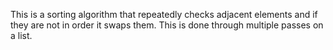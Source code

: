 This is a sorting algorithm that repeatedly checks adjacent elements and if they are not in order it swaps them. This is done through multiple passes on a list.